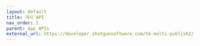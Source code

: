```yaml
---
layout: default
title: 게시 API
nav_order: 1
parent: App APIs
external_url: https://developer.shotgunsoftware.com/tk-multi-publish2/
---
```

